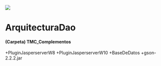 ![](https://encrypted-tbn0.gstatic.com/images?q=tbn:ANd9GcTWtaI_2anXv1d6g1sz9lVPuSKMXcQjlzcyMQ&usqp=CAU)


# ArquitecturaDao
#### (Carpeta)  TMC_Complementos
+PluginJasperserverW8
+PluginJasperserverW10
+BaseDeDatos
+gson-2.2.2.jar
